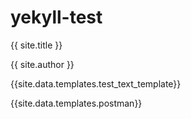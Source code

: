 # yekyll-test

{{ site.title }}

{{ site.author }}

{{site.data.templates.test_text_template}}

{{site.data.templates.postman}}
